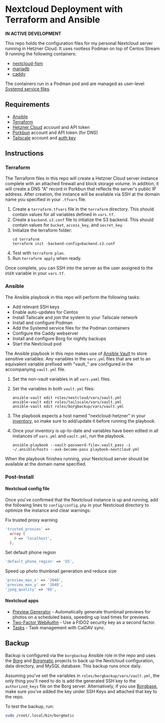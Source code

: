 # Nextcloud Deployment with Terraform and Ansible

**IN ACTIVE DEVELOPMENT**

This repo holds the configuration files for my personal Nextcloud server running in Hetzner Cloud. It uses rootless Podman on top of Centos Stream 9 running the following containers:
- [nextcloud-fpm](https://hub.docker.com/_/nextcloud)
- [mariadb](https://hub.docker.com/_/mariadb)
- [caddy](https://hub.docker.com/_/caddy)

The containers run in a Podman pod and are managed as user-level [Systemd service files](https://docs.podman.io/en/latest/markdown/podman-generate-systemd.1.html).

## Requirements

- [Ansible](https://docs.ansible.com)
- [Terraform](https://www.terraform.io)
- [Hetzner Cloud](https://www.hetzner.cloud) account and API token
- [Porkbun](https://porkbun.com) account and API token (for DNS)
- [Tailscale](https://tailscale.com/) account and [auth key](https://tailscale.com/kb/1085/auth-keys/)

## Instructions

### Terraform

The Terraform files in this repo will create a Hetzner Cloud server instance complete with an attached firewall and block storage volume. In addition, it will create a DNS "A" record in Porkbun that reflects the server's public IP address. After creation, the instance will be available via SSH at the domain name you specified in your `.tfvars` file.

1. Create a `terraform.tfvars` file in the `terraform` directory. This should contain values for all variables defined in `vars.tf`.
2. Create a `backend.s3.conf` file to intialize the S3 backend. This should contain values for `bucket`, `access_key`, and `secret_key`.
3. Initialize the terraform folder:  
    ``` shell
    cd terraform
    terraform init -backend-config=backend.s3.conf
4. Test with `terraform plan`.
5. Run `terraform apply` when ready.

Once complete, you can SSH into the server as the user assigned to the `USER` variable in your `vars.tf`.

### Ansible

The Ansible playbook in this repo will perform the following tasks:
- Add relevant SSH keys
- Enable auto-updates for Centos
- Install Tailscale and join the system to your Tailscale network
- Install and configure Podman
- Add the Systemd service files for the Podman containers
- Configure the Caddy webserver
- Install and configure Borg for nightly backups
- Start the Nextcloud pod

The Ansible playbook in this repo makes use of [Ansible Vault](https://docs.ansible.com/ansible/latest/vault_guide/index.html) to store sensitive variables. Any variables in the `vars.yml` files that are set to an equivalent variable prefixed with "vault_" are configured in the accompanying `vault.yml` file.

1. Set the non-vault variables in all `vars.yaml` files.

2. Set the  variables in both `vault.yml` files:
    ``` shell
    ansible-vault edit roles/nextcloud/vars/vault.yml
    ansible-vault edit roles/tailscale/vars/vault.yml
    ansible-vault edit roles/borgbackup/vars/vault.yml
    ```

3. The playbook expects a host named "nextcloud-hetzner" in your [inventory](https://docs.ansible.com/ansible/latest/inventory_guide/intro_inventory.html), so make sure to add/update it before running the playbook.

4. Once your inventory is up-to-date and variables have been edited in all instances of `vars.yml` and `vault.yml`, run the playbook.
    ``` shell
    ansible-playbook --vault-password-file=.vault_pass -i ~/.ansible/hosts --ask-become-pass playbook-nextcloud.yml
    ```

When the playbook finishes running, your Nextcloud server should be available at the domain name specified.

### Post-Install

#### **Nextcloud config file**
Once you've confirmed that the Nextcloud instance is up and running, add the following lines to `config/config.php` in your Nextcloud directory to optimize the instance and clear warnings:

Fix trusted proxy warning
``` php
'trusted_proxies' =>
  array (
    0 => 'localhost',
  ),
```

Set default phone region
``` php
'default_phone_region' => 'US',
```

Speed up photo thumbnail generation and reduce size
``` php
'preview_max_x' => '2048',
'preview_max_y' => '2048',
'jpeg_quality' => '60',
```

#### **Nextcloud apps**
- [Preview Generator](https://apps.nextcloud.com/apps/previewgenerator) - Automatically generate thumbnail previews for photos on a scheduled basis, speeding up load times for previews.
- [Two-Factor WebAuthn](https://apps.nextcloud.com/apps/twofactor_webauthn) - Use a FIDO2 security key as a second factor.
- [Tasks](https://apps.nextcloud.com/apps/tasks) - Task management with CalDAV sync.

## Backup
Backup is configured via the `borgbackup` Ansible role in the repo and uses the [Borg](https://www.borgbackup.org/) and [Borgmatic](https://torsion.org/borgmatic/) projects to back up the Nextcloud configuration, data directory, and MySQL database. This backup runs once daily.

Assuming you've set the variables in `roles/borgbackup/vars/vault.yml`, the only thing you'll need to do is add the generated SSH key to the `authorized_keys` file on the Borg server. Alternatively, if you use [Borgbase](https://www.borgbase.com), make sure you've added the key under SSH Keys and attached that key to the repo. 

To test the backup, run:
``` bash
sudo /root/.local/bin/borgmatic
```